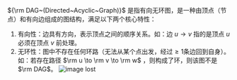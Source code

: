 ${\rm DAG~(Directed~Acyclic~Graph)}$ 是指有向无环图，是一种由顶点（节点）和有向边组成的图结构，满足以下两个核心特性：
1. 有向性：边具有方向，表示顶点之间的顺序关系。如：边 $u \to v$ 指的是顶点 $u$ 必须在顶点 $v$ 前处理。
2. 无环性：图中不存在任何环路（无法从某个点出发，经过$\ge1$条边回到自身）。如：若存在路径 $\rm u \to \rm v \to \rm w$ ，则构成了环，则该图不是 $\rm DAG$。
![image lost](/assets/images/DAG1.png)